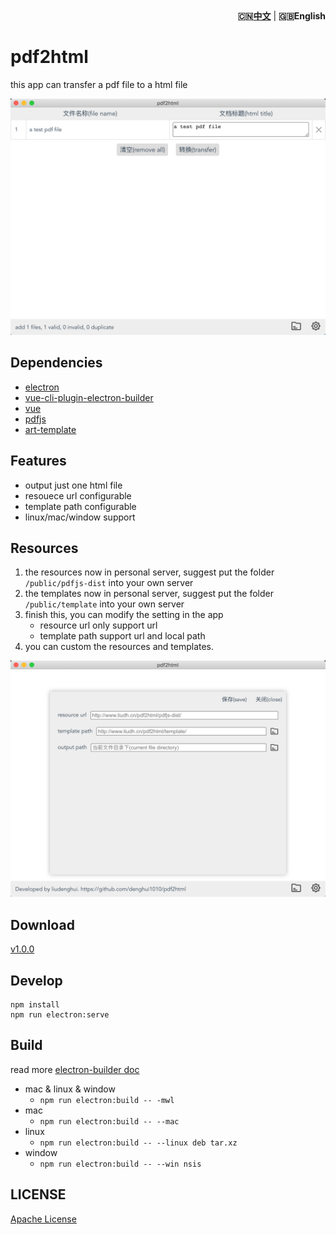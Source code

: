 <div align="right"><strong>🇨🇳<a href="./README_CN.md">中文</a></strong> | <strong>🇬🇧English</strong></div>

# pdf2html
this app can transfer a pdf file to a html file

![screenshot](./screenshot/home.png)

## Dependencies
 - [electron](https://github.com/electron/electron)
 - [vue-cli-plugin-electron-builder](https://github.com/nklayman/vue-cli-plugin-electron-builder)
 - [vue](https://github.com/vuejs/vue)
 - [pdfjs](https://github.com/mozilla/pdf.js)
 - [art-template](https://github.com/aui/art-template)

## Features
- output just one html file
- resouece url configurable
- template path configurable
- linux/mac/window support

## Resources
1. the resources now in personal server, suggest put the folder ```/public/pdfjs-dist``` into your own server
2. the templates now in personal server, suggest put the folder ```/public/template``` into your own server
3. finish this, you can modify the setting in the app
   - resource url only support url
   - template path support url and local path
4. you can custom the resources and templates.

![screenshot](./screenshot/setting.png)

## Download
[v1.0.0](https://github.com/denghui1010/pdf2html/releases/tag/v1.0.0)

## Develop
```
npm install
npm run electron:serve
```

## Build
read more [electron-builder doc](https://www.electron.build/cli)
- mac & linux & window
  - ```npm run electron:build -- -mwl```
- mac
  - ```npm run electron:build -- --mac```
- linux
  - ```npm run electron:build -- --linux deb tar.xz```
- window
  - ```npm run electron:build -- --win nsis```

## LICENSE
[Apache License](/LICENSE)
